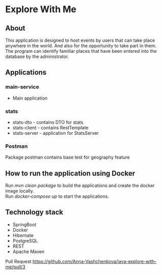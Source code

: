 # Explore With Me  
## About  
This application is designed to host events by users that can take place anywhere in the world. And also for the opportunity to take part in them.  
The program can identify familiar places that have been entered into the database by the administrator.  
## Applications  
### main-service  
* Main application  
### stats  
* stats-dto - contains DTO for stats  
* stats-client - contains RestTemplate  
* stats-server - application for StatsServer
### Postman  
Package postman contains base test for geography feature  
  
## How to run the application using Docker  
Run *mvn clean package* to build the applications and create the docker image locally.  
Run *docker-compose up* to start the applications.  
##  Technology stack  
* SpringBoot
* Docker
* Hibernate
* PostgreSQL
* REST
* Apache Maven  

Pull Request
https://github.com/Anna-Vashchenkova/java-explore-with-me/pull/3
